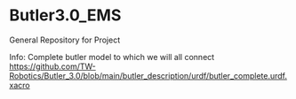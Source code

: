 # Butler3.0_EMS
General Repository for Project 

Info:
Complete butler model to which we will all connect  
      https://github.com/TW-Robotics/Butler_3.0/blob/main/butler_description/urdf/butler_complete.urdf.xacro
